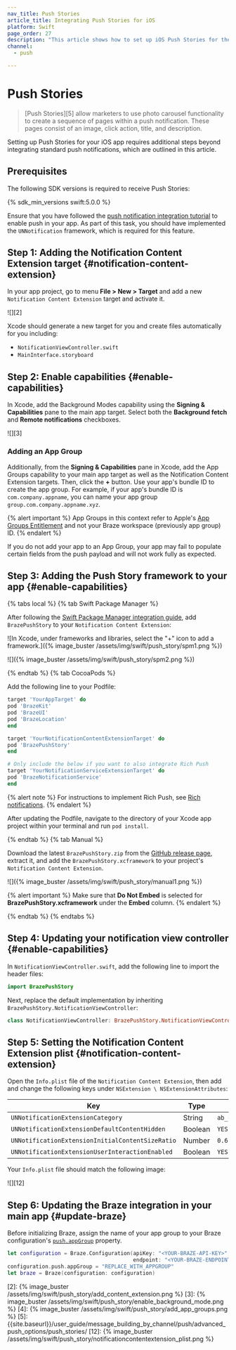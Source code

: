 ```yaml
---
nav_title: Push Stories
article_title: Integrating Push Stories for iOS
platform: Swift
page_order: 27
description: "This article shows how to set up iOS Push Stories for the Swift SDK."
channel:
  - push

---
```


# Push Stories

> [Push Stories][5] allow marketers to use photo carousel functionality to create a sequence of pages within a push notification. These pages consist of an image, click action, title, and description. 

Setting up Push Stories for your iOS app requires additional steps beyond integrating standard push notifications, which are outlined in this article.

## Prerequisites

The following SDK versions is required to receive Push Stories:

{% sdk_min_versions swift:5.0.0 %}

Ensure that you have followed the [push notification integration tutorial][1] to enable push in your app. As part of this task, you should have implemented the `UNNotification` framework, which is required for this feature.

## Step 1: Adding the Notification Content Extension target {#notification-content-extension}

In your app project, go to menu **File > New > Target** and add a new `Notification Content Extension` target and activate it.

![][2]

Xcode should generate a new target for you and create files automatically for you including:

- `NotificationViewController.swift`
- `MainInterface.storyboard`

## Step 2: Enable capabilities {#enable-capabilities}

In Xcode, add the Background Modes capability using the **Signing & Capabilities** pane to the main app target. Select both the **Background fetch** and **Remote notifications** checkboxes.

![][3]

### Adding an App Group

Additionally, from the **Signing & Capabilities** pane in Xcode, add the App Groups capability to your main app target as well as the Notification Content Extension targets. Then, click the **+** button. Use your app's bundle ID to create the app group. For example, if your app's bundle ID is `com.company.appname`, you can name your app group `group.com.company.appname.xyz`.

{% alert important %}
App Groups in this context refer to Apple's [App Groups Entitlement](https://developer.apple.com/documentation/bundleresources/entitlements/com_apple_security_application-groups) and not your Braze workspace (previously app group) ID.
{% endalert %}

If you do not add your app to an App Group, your app may fail to populate certain fields from the push payload and will not work fully as expected.

## Step 3: Adding the Push Story framework to your app {#enable-capabilities}

{% tabs local %}
{% tab Swift Package Manager %}

After following the [Swift Package Manager integration guide]({{site.baseurl}}/developer_guide/platform_integration_guides/swift/initial_sdk_setup/installation_methods/swift_package_manager/), add `BrazePushStory` to your `Notification Content Extension`:

![In Xcode, under frameworks and libraries, select the "+" icon to add a framework.]({% image_buster /assets/img/swift/push_story/spm1.png %})

![]({% image_buster /assets/img/swift/push_story/spm2.png %})

{% endtab %}
{% tab CocoaPods %}

Add the following line to your Podfile:

```ruby
target 'YourAppTarget' do
pod 'BrazeKit'
pod 'BrazeUI'
pod 'BrazeLocation'
end

target 'YourNotificationContentExtensionTarget' do
pod 'BrazePushStory'
end

# Only include the below if you want to also integrate Rich Push
target 'YourNotificationServiceExtensionTarget' do
pod 'BrazeNotificationService'
end
```
{% alert note %}
For instructions to implement Rich Push, see [Rich notifications]({{site.baseurl}}/developer_guide/platform_integration_guides/swift/push_notifications/customization/rich_notifications/?tab=swift%20package%20manager).
{% endalert %}

After updating the Podfile, navigate to the directory of your Xcode app project within your terminal and run `pod install`.

{% endtab %}
{% tab Manual %}

Download the latest `BrazePushStory.zip` from the [GitHub release page](https://github.com/braze-inc/braze-swift-sdk/releases), extract it, and add the `BrazePushStory.xcframework` to your project's `Notification Content Extension`.

![]({% image_buster /assets/img/swift/push_story/manual1.png %})

{% alert important %}
Make sure that **Do Not Embed** is selected for **BrazePushStory.xcframework** under the **Embed** column.
{% endalert %}

{% endtab %}
{% endtabs %}

## Step 4: Updating your notification view controller {#enable-capabilities}

In `NotificationViewController.swift`, add the following line to import the header files:

```swift
import BrazePushStory
```

Next, replace the default implementation by inheriting `BrazePushStory.NotificationViewController`:

```swift
class NotificationViewController: BrazePushStory.NotificationViewController {}
```

## Step 5: Setting the Notification Content Extension plist {#notification-content-extension}

Open the `Info.plist` file of the `Notification Content Extension`, then add and change the following keys under `NSExtension \ NSExtensionAttributes`:

| Key                                              | Type    | Value                  |
|--------------------------------------------------|---------|------------------------|
| `UNNotificationExtensionCategory`                | String  | `ab_cat_push_story_v2` |
| `UNNotificationExtensionDefaultContentHidden`    | Boolean | `YES`                  |
| `UNNotificationExtensionInitialContentSizeRatio` | Number  | `0.6`                  |
| `UNNotificationExtensionUserInteractionEnabled`  | Boolean | `YES`                  |

Your `Info.plist` file should match the following image:

![][12]

## Step 6: Updating the Braze integration in your main app {#update-braze}

Before initializing Braze, assign the name of your app group to your Braze configuration's [`push.appGroup`](https://braze-inc.github.io/braze-swift-sdk/documentation/brazekit/braze/configuration-swift.class/push-swift.class/appgroup) property.

```swift
let configuration = Braze.Configuration(apiKey: "<YOUR-BRAZE-API-KEY>",
                                        endpoint: "<YOUR-BRAZE-ENDPOINT>")
configuration.push.appGroup = "REPLACE_WITH_APPGROUP"
let braze = Braze(configuration: configuration)
```

[1]: {{site.baseurl}}/developer_guide/platform_integration_guides/swift/push_notifications/integration/
[2]: {% image_buster /assets/img/swift/push_story/add_content_extension.png %}
[3]: {% image_buster /assets/img/swift/push_story/enable_background_mode.png %}
[4]: {% image_buster /assets/img/swift/push_story/add_app_groups.png %}
[5]: {{site.baseurl}}/user_guide/message_building_by_channel/push/advanced_push_options/push_stories/
[12]: {% image_buster /assets/img/swift/push_story/notificationcontentextension_plist.png %}
